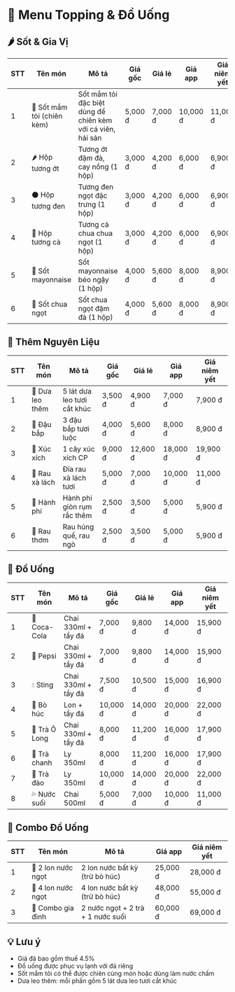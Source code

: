 # 🍴 Menu Topping & Đồ Uống

## 🌶️ Sốt & Gia Vị

| STT | Tên món | Mô tả | Giá gốc | Giá lẻ | Giá app | Giá niêm yết |
|-----|---------|-------|---------|--------|---------|--------------|
| 1 | 🧄 Sốt mắm tỏi (chiên kèm) | Sốt mắm tỏi đặc biệt dùng để chiên kèm với cá viên, hải sản | 5,000 đ | 7,000 đ | 10,000 đ | 11,000 đ |
| 2 | 🌶️ Hộp tương ớt | Tương ớt đậm đà, cay nồng (1 hộp) | 3,000 đ | 4,200 đ | 6,000 đ | 6,900 đ |
| 3 | ⚫ Hộp tương đen | Tương đen ngọt đặc trưng (1 hộp) | 3,000 đ | 4,200 đ | 6,000 đ | 6,900 đ |
| 4 | 🍅 Hộp tương cà | Tương cà chua chua ngọt (1 hộp) | 3,000 đ | 4,200 đ | 6,000 đ | 6,900 đ |
| 5 | 🥫 Sốt mayonnaise | Sốt mayonnaise béo ngậy (1 hộp) | 4,000 đ | 5,600 đ | 8,000 đ | 8,900 đ |
| 6 | 🍯 Sốt chua ngọt | Sốt chua ngọt đậm đà (1 hộp) | 4,000 đ | 5,600 đ | 8,000 đ | 8,900 đ |

## 🥒 Thêm Nguyên Liệu

| STT | Tên món | Mô tả | Giá gốc | Giá lẻ | Giá app | Giá niêm yết |
|-----|---------|-------|---------|--------|---------|--------------|
| 1 | 🥒 Dưa leo thêm | 5 lát dưa leo tươi cắt khúc | 3,500 đ | 4,900 đ | 7,000 đ | 7,900 đ |
| 2 | 🌱 Đậu bắp | 3 đậu bắp tươi luộc | 4,000 đ | 5,600 đ | 8,000 đ | 8,900 đ |
| 3 | 🌭 Xúc xích | 1 cây xúc xích CP | 9,000 đ | 12,600 đ | 18,000 đ | 19,900 đ |
| 4 | 🥬 Rau xà lách | Đĩa rau xà lách tươi | 5,000 đ | 7,000 đ | 10,000 đ | 11,000 đ |
| 5 | 🧄 Hành phi | Hành phi giòn rụm rắc thêm | 2,500 đ | 3,500 đ | 5,000 đ | 5,900 đ |
| 6 | 🌿 Rau thơm | Rau húng quế, rau ngò | 2,500 đ | 3,500 đ | 5,000 đ | 5,900 đ |

## 🥤 Đồ Uống

| STT | Tên món | Mô tả | Giá gốc | Giá lẻ | Giá app | Giá niêm yết |
|-----|---------|-------|---------|--------|---------|--------------|
| 1 | 🥤 Coca-Cola | Chai 330ml + tẩy đá | 7,000 đ | 9,800 đ | 14,000 đ | 15,900 đ |
| 2 | 🥤 Pepsi | Chai 330ml + tẩy đá | 7,000 đ | 9,800 đ | 14,000 đ | 15,900 đ |
| 3 | 💧 Sting | Chai 330ml + tẩy đá | 7,500 đ | 10,500 đ | 15,000 đ | 16,900 đ |
| 4 | 🐂 Bò húc | Lon + tẩy đá | 10,000 đ | 14,000 đ | 20,000 đ | 22,000 đ |
| 5 | 🧃 Trà Ô Long | Chai 330ml + tẩy đá | 8,000 đ | 11,200 đ | 16,000 đ | 17,900 đ |
| 6 | 🍋 Trà chanh | Ly 350ml | 8,000 đ | 11,200 đ | 16,000 đ | 17,900 đ |
| 7 | 🍑 Trà đào | Ly 350ml | 10,000 đ | 14,000 đ | 20,000 đ | 22,000 đ |
| 8 | 💦 Nước suối | Chai 500ml | 5,000 đ | 7,000 đ | 10,000 đ | 11,000 đ |

## 🎁 Combo Đồ Uống

| STT | Tên món | Mô tả | Giá app | Giá niêm yết |
|-----|---------|-------|---------|--------------|
| 1 | 🥤 2 lon nước ngọt | 2 lon nước bất kỳ (trừ bò húc) | 25,000 đ | 28,000 đ |
| 2 | 🥤 4 lon nước ngọt | 4 lon nước bất kỳ (trừ bò húc) | 48,000 đ | 55,000 đ |
| 3 | 🍹 Combo gia đình | 2 nước ngọt + 2 trà + 1 nước suối | 60,000 đ | 69,000 đ |

## 💡 Lưu ý

- Giá đã bao gồm thuế 4.5%
- Đồ uống được phục vụ lạnh với đá riêng
- Sốt mắm tỏi có thể được chiên cùng món hoặc dùng làm nước chấm
- Dưa leo thêm: mỗi phần gồm 5 lát dưa leo tươi cắt khúc 